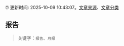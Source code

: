:alarm_clock: 更新时间: 2025-10-09 10:43:07。[文章来源](/README.md)、[文章分类](/TAGS.md)

## 报告


> 关键字：`报告`、`月报`



